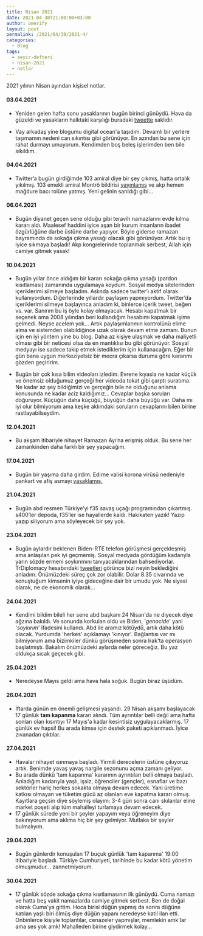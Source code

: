 ```yaml
---
title: Nisan 2021
date: 2021-04-30T21:00:00+03:00
author: omerify
layout: post
permalink: /2021/04/30/2021-4/
categories:
  - Blog
tags:
  - seyir-defteri
  - nisan-2021
  - notlar
---
```


2021 yılının Nisan ayından kişisel notlar.

#### 03.04.2021

  * Yeniden gelen hafta sonu yasaklarının bugün birinci günüydü. Hava da güzeldi ve yasakların halktaki karşılığı buradaki <a href="https://twitter.com/gazetesozcu/status/1378359481030082572" target="_blank" rel="noreferrer noopener nofollow">tweette</a> saklıdır.

  * Vay arkadaş yine blogumu digital ocean'a taşıdım. Devamlı bir yerlere taşımamın nedeni can sıkıntısı gibi görünüyor. En azından bu sene için rahat durmayı umuyorum. Kendimden boş beleş işlerimden ben bile sıkıldım.

#### 04.04.2021

  * Twitter’a bugün girdiğimde 103 amiral diye bir şey çıkmış, hatta ortalık yıkılmış. 103 emekli amiral Montrö bildirisi <a href="https://www.bbc.com/turkce/haberler-turkiye-56628996" target="_blank" rel="noreferrer noopener nofollow">yayınlamış</a> ve akp hemen mağdure bacı rolüne yatmış. Yeni gelinin sarıldığı gibi…

#### 06.04.2021

  * Bugün diyanet geçen sene olduğu gibi teravih namazlarını evde kılma kararı aldı. Maalesef haddini iyice aşan bir kurum insanların ibadet özgürlüğüne darbe üstüne darbe yapıyor. Böyle giderse ramazan bayramında da sokağa çıkma yasağı olacak gibi görünüyor. Artık bu iş iyice sıkmaya başladı! Akp kongrelerinde toplanmak serbest, Allah için camiye gitmek yasak!

#### 10.04.2021

  * Bugün yıllar önce aldığım bir kararı sokağa çıkma yasağı (pardon kısıtlaması) zamanında uygulamaya koydum. Sosyal medya sitelerinden içeriklerimi silmeye başladım. Aslında sadece twitter’ı aktif olarak kullanıyordum. Diğerlerinde yıllardır paylaşım yapmıyordum. Twitter’da içeriklerimi silmeye başlayınca anladım ki, binlerce içerik tweet, beğen vs. var. Sanırım bu iş öyle kolay olmayacak. Hesabı kapatmak bir seçenek ama 2008 yılından beri kullandığım hesabımı kapatmak işime gelmedi. Neyse acelem yok… Artık paylaşımlarımın kontrolünü elime alma ve sistemden olabildiğince uzak olarak devam etme zamanı. Bunun için en iyi yöntem yine bu blog. Daha az kişiye ulaşmak ve daha maliyetli olması gibi bir neticesi olsa da en mantıklısı bu gibi görünüyor. Sosyal medyayı ise sadece takip etmek istediklerim için kullanacağım. Eğer bir gün bana uygun merkeziyetsiz bir mecra çıkarsa duruma göre kararımı gözden geçiririm.

  * Bugün bir çok kısa bilim videoları izledim. Evrene kıyasla ne kadar küçük ve önemsiz olduğumuz gerçeği her videoda tokat gibi çarptı suratıma. Ne kadar az şey bildiğimizi ve gerçeğin bile ne olduğunu anlama konusunda ne kadar aciz kaldığımız… Cevaplar başka soruları doğuruyor. Küçüğün daha küçüğü, büyüğün daha büyüğü var. Daha mı iyi olur bilmiyorum ama keşke aklımdaki soruların cevaplarını bilen birine rastlayabilseydim.

#### 12.04.2021

  * Bu akşam itibariyle nihayet Ramazan Ayı’na erişmiş olduk. Bu sene her zamankinden daha farklı bir şey yapacağım.

#### 17.04.2021

  * Bugün bir yaşıma daha girdim. Edirne valisi korona virüsü nedeniyle pankart ve afiş asmayı <a href="https://twitter.com/ATuncayOzkan/status/1383359272315064325" target="_blank" rel="noreferrer noopener nofollow">yasaklamış.</a>
  
#### 21.04.2021

  * Bugün abd resmen Türkiye’yi f35 savaş uçağı programından çıkartmış. s400’ler depoda, f35’ler ise hayallerde kaldı. Hakikaten yazık! Yazıp yazıp siliyorum ama söyleyecek bir şey yok.

#### 23.04.2021

  * Bugün aylardır beklenen Biden-RTE telefon görüşmesi gerçekleşmiş ama anlaşılan pek iyi geçmemiş. Sosyal medyada gördüğüm kadarıyla yarın sözde ermeni soykırımını tanıyacaklarından bahsediyorlar. TrDiplomacy hesabındaki <a href="https://twitter.com/TRDiplomacy/status/1385700046482640899" target="_blank" rel="noreferrer noopener nofollow">tweetleri</a> görünce bizi neyin beklediğini anladım. Önümüzdeki süreç çok zor olabilir. Dolar 8.35 civarında ve konuştuğum kimsenin iyiye gideceğine dair bir umudu yok. Ne siyasi olarak, ne de ekonomik olarak...

#### 24.04.2021

  * Kendimi bildim bileli her sene abd başkanı 24 Nisan'da ne diyecek diye ağzına bakıldı. Ve sonunda korkulan oldu ve Biden, '*genocide*' yani '*soykırım*' ifadesini kullandı. Abd ile aramız kötüydü, artık daha kötü olacak. Yurdumda 'herkes' açıklamayı 'kınıyor'. Bağlantısı var mı bilmiyorum ama bizimkiler dünkü görüşmeden sonra Irak'ta operasyon başlatmıştı. Bakalım önümüzdeki aylarda neler göreceğiz. Bu yaz oldukça sıcak geçecek gibi.

#### 25.04.2021

  * Neredeyse Mayıs geldi ama hava hala soğuk. Bugün biraz üşüdüm.

#### 26.04.2021

  * İftarda günün en önemli gelişmesi yaşandı. 29 Nisan akşamı başlayacak 17 günlük __tam kapanma__ kararı alındı. Tüm ayrıntılar belli değil ama hafta sonları olan kısıntıyı 17 Mayıs'a kadar kesintisiz uygulayacaklarmış. 17 günlük ev hapsi! Bu arada kimse için destek paketi açıklanmadı. İyice zıvanadan çıktılar.

#### 27.04.2021

  * Havalar nihayet ısınmaya başladı. Yirmili derecelerin üstüne çıkıyoruz artık. Benimde yavaş yavaş nargile sezonunu açma zamanı geliyor.
  * Bu arada dünkü 'tam kapanma' kararının ayrıntıları belli olmaya başladı. Anladığım kadarıyla yaşlı, işsiz, öğrenciler (gençler), esnaflar ve bazı sektörler hariç herkes sokakta olmaya devam edecek. Yani üretime katkısı olmayan ve tüketim gücü az olanları eve kapatma kararı olmuş. Kayıtlara geçsin diye söylemiş olayım: 3-4 gün sonra canı skılanlar eline market poşeti alıp tüm mahalleyi turlamaya devam edecek.
  * 17 günlük sürede yeni bir şeyler yapayım veya öğreneyim diye bakınıyorum ama aklıma hiç bir şey gelmiyor. Mutlaka bir şeyler bulmalıyım.

#### 29.04.2021

  * Bugün günlerdir konuşulan 17 buçuk günlük 'tam kapanma' 19:00 itibariyle başladı. Türkiye Cumhuriyeti, tarihinde bu kadar kötü yönetim olmuşmudur... zannetmiyorum.

#### 30.04.2021

  * 17 günlük sözde sokağa çıkma kısıtlamasının ilk günüydü. Cuma namazı ve hatta beş vakit namazlarda camiye gitmek serbest. Ben de doğal olarak Cuma'ya gittim. Hoca birisi düğün yapmış da sonra düğüne katılan yaşlı biri ölmüş diye düğün yapanı neredeyse katil ilan etti. Onbinlerce kişiyle toplantılar, cenazeler yapmışlar, memlekin amk'lar ama ses yok amk! Mahalleden birine giydirmek kolay...
